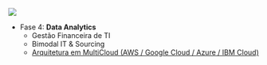 [![](https://raw.githubusercontent.com/josecastillolema/fiap/master/img/asoo.png)](https://www.fiap.com.br/online/mba/mba-em-arquitetura-de-solucoes/)

 - Fase 4: **Data Analytics**
    - Gestão Financeira de TI
    - Bimodal IT & Sourcing
    - [Arquitetura em MultiCloud (AWS / Google Cloud / Azure / IBM Cloud)](/asoo/multicloud/README.md)
